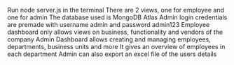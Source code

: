 Run node server.js in the terminal
There are 2 views, one for employee and one for admin
The database used is MongoDB Atlas
Admin login credentials are premade with username admin and password admin123
Employee dashboard only allows views on business, functionality and vendors of the company
Admin Dashboard allows creating and managing employees, departments, business units and more
It gives an overview of employees in each department
Admin can also export an excel file of the users details

